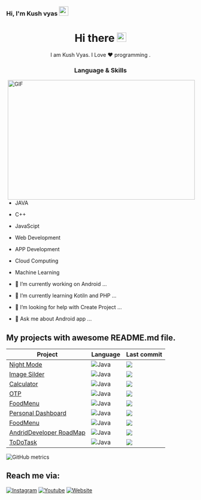 ### Hi, I'm Kush vyas <img src="https://media.giphy.com/media/hvRJCLFzcasrR4ia7z/giphy.gif" width="25px">

<h1 align="center"> Hi there <img src="https://media.giphy.com/media/hvRJCLFzcasrR4ia7z/giphy.gif" width="25px"> </h1>
<p align="center"> I am Kush Vyas. I Love ❤️ programming . </p>

<h3 align="center"> Language & Skills </h3>
<img align="right" alt="GIF" src="https://user-images.githubusercontent.com/67318248/125672651-690a46a8-b441-44d5-8646-303c6e1bfd95.gif" width="500" height="320" />


- JAVA
- C++
- JavaScipt
- Web Development
- APP Development
- Cloud Computing
- Machine Learning


- 🔭 I’m currently working on Android   ...
- 🌱 I’m currently learning Kotiln and PHP ...
- 🤔 I’m looking for help with Create Project  ...
- 💬 Ask me about Android app  ...

 ## **My projects** with awesome README.md file.
Project | Language | Last commit
-------| ----------| -----------
[Night Mode](https://github.com/codekv/nightmode) |<img alt="Java" src="https://img.shields.io/badge/java-%23ED8B00.svg?&style=for-the-badge&logo=java&logoColor=white"/> |  ![](https://badgen.net/github/last-commit/codekv/nightmode)
[Image Silder](https://github.com/codekv/ImageSilder) |<img alt="Java" src="https://img.shields.io/badge/java-%23ED8B00.svg?&style=for-the-badge&logo=java&logoColor=white"/> |  ![](https://badgen.net/github/last-commit/codekv/ImageSilder)
[Calculator](https://github.com/Calculator) |<img alt="Java" src="https://img.shields.io/badge/java-%23ED8B00.svg?&style=for-the-badge&logo=java&logoColor=white"/> |  ![](https://badgen.net/github/last-commit/codekv/Calculator)
[OTP](https://github.com/codekv/OTP) |<img alt="Java" src="https://img.shields.io/badge/java-%23ED8B00.svg?&style=for-the-badge&logo=java&logoColor=white"/> |  ![](https://badgen.net/github/last-commit/codekv/OTP)
[FoodMenu](https://github.com/codekv/FoodMenu) |<img alt="Java" src="https://img.shields.io/badge/java-%23ED8B00.svg?&style=for-the-badge&logo=java&logoColor=white"/> |  ![](https://badgen.net/github/last-commit/codekv/FoodMenu)
[Personal Dashboard](https://github.com/codekv/PersonalDashboard) |<img alt="Java" src="https://img.shields.io/badge/java-%23ED8B00.svg?&style=for-the-badge&logo=java&logoColor=white"/> |  ![](https://badgen.net/github/last-commit/codekv/PersonalDashboard)
[FoodMenu](https://github.com/codekv/codekv/FoodMenu) |<img alt="Java" src="https://img.shields.io/badge/java-%23ED8B00.svg?&style=for-the-badge&logo=java&logoColor=white"/> |  ![](https://badgen.net/github/last-commit/codekv/codekv/FoodMenu)
[AndridDeveloper RoadMap](https://github.com/codekv/AndridDeveloper_RoadMap) |<img alt="Java" src="https://img.shields.io/badge/java-%23ED8B00.svg?&style=for-the-badge&logo=java&logoColor=white"/> |  ![](https://badgen.net/github/last-commit/codekv/AndridDeveloper_RoadMap)
[ToDoTask](https://github.com/codekv/ToDoTask) |<img alt="Java" src="https://img.shields.io/badge/java-%23ED8B00.svg?&style=for-the-badge&logo=java&logoColor=white"/> |  ![](https://badgen.net/github/last-commit/codekv/ToDoTask)

![GitHub metrics](https://metrics.lecoq.io/codekv)  



## Reach me via:
[![Instagram](https://img.shields.io/badge/Instagram-gray.svg?style=for-the-badge&logo=instagram)](https://www.instagram.com/code.kv/)
[![Youtube](https://img.shields.io/badge/youtube-red.svg?style=for-the-badge&logo=youtube)](https://www.youtube.com/channel/UC81DJHkN_WLf95Mcwe06ylg)
[![Website](https://img.shields.io/badge/website-gray.svg?style=for-the-badge&logo=website)](https://codekv.github.io/kushvyas.github.io/ )
